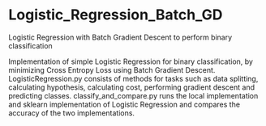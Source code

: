# Logistic_Regression_Batch_GD
Logistic Regression with Batch Gradient Descent to perform binary classification

Implementation of simple Logistic Regression for binary classification, by minimizing Cross Entropy Loss using Batch Gradient Descent.
LogisticRegression.py consists of methods for tasks such as data splitting, calculating hypothesis, calculating cost, performing gradient descent and predicting classes.
classify_and_compare.py runs the local implementation and sklearn implementation of Logistic Regression and compares the accuracy of the two implementations.
